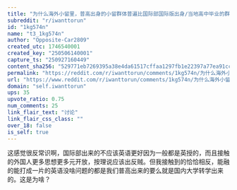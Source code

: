 ```yaml
---
title: "为什么海外小留里，普高出身的小留群体普遍比国际部国际版出身/当地高中毕业的群体英语更好，更能跟别国人打成一片，更chill，更少粉红"
subreddit: "r/iwanttorun"
id: "1kg574n"
name: "t3_1kg574n"
author: "Opposite-Car2809"
created_utc: 1746540001
created_key: "250506140001"
capture_ts: "250927160449"
content_sha256: "529771eb7269395a38e4da61517cffaa1297fb1e22397a77ea91cc9a42d1d96c"
permalink: "https://reddit.com/r/iwanttorun/comments/1kg574n/为什么海外小留里普高出身的小留群体普遍比国际部国际版出身当地高中毕业的群体英语更好更能跟别国人打成一/"
url: "https://www.reddit.com/r/iwanttorun/comments/1kg574n/为什么海外小留里普高出身的小留群体普遍比国际部国际版出身当地高中毕业的群体英语更好更能跟别国人打成一/"
domain: "self.iwanttorun"
ups: 35
upvote_ratio: 0.75
num_comments: 25
link_flair_text: "讨论"
link_flair_css_class: ""
over_18: false
is_self: true
---
```


这感觉很反常识啊，国际部出来的不应该英语更好因为一般都是英授的，而且接触的外国人更多思想更多元开放，按理说应该出反贼。但我接触到的恰恰相反，能融的能打成一片的英语没啥问题的都是我们普高出来的要么就是国内大学转学出来的。这是为啥？
